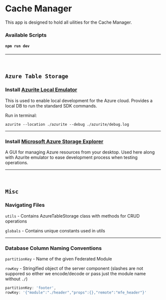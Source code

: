 # Cache Manager

This app is designed to hold all uilities for the Cache Manager.

### Available Scripts

#### `npm run dev`

---

<br>

## `Azure Table Storage`

### Install [Azurite Local Emulator](https://learn.microsoft.com/en-us/azure/storage/common/storage-use-azurite?tabs=visual-studio)

This is used to enable local development for the Azure cloud. Provides a local DB to run the standard SDK commands.

Run in terminal:

    azurite --location ./azurite --debug ./azurite/debug.log

---

### Install [Microsoft Azure Storage Explorer](https://azure.microsoft.com/en-us/products/storage/storage-explorer/#overview)

A GUI for managing Azure resources from your desktop. Used here along with Azurite emulator to ease development process
when testing operations.

---

<br>

## `Misc`

### Navigating Files

`utils` - Contains AzureTableStorage class with methods for CRUD operations

`globals` - Contains unique constants used in utils

---

### Database Column Naming Conventions

`partitionKey` - Name of the given Federated Module

`rowKey` - Stringified object of the server component (slashes are not suppored so either we encode/decode or pass just
the module name without `./`)

```js
partitionKey: 'footer',
rowKey: '{"module":"./header","props":{},"remote":"mfe_header"}'
```
